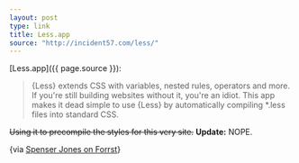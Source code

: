 ```yaml
---
layout: post
type: link
title: Less.app
source: "http://incident57.com/less/"
---
```


[Less.app]({{ page.source }}):

> {Less} extends CSS with variables, nested rules, operators and
> more. If you're still building websites without it, you're an
> idiot. This app makes it dead simple to use {Less} by automatically
> compiling *.less files into standard CSS.

<s>Using it to precompile the styles for this very site.</s>
**Update:** NOPE.

{via [Spenser Jones on Forrst](http://forrst.com/posts/SASS_LESS_or-9TF#comment-283016)}

